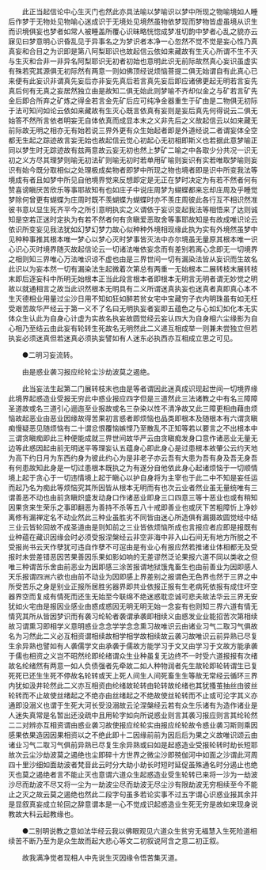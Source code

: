 <!-- { "loadSidebar": true } -->
　　此正当起信论中心生灭门也然此亦具法喻以梦喻识以梦中所现之物喻境如人睡后作梦于无物处见物喻心迷成识于无境处见境然虽物依梦现而梦物皆虚虽境从识生而识境俱妄也梦者如常人被睡盖所覆心识昧略恍惚成梦准切韵中梦者心乱之貌亦云寐见曰梦意明心识昏乱见于异事名之为梦识者本净一心忽然不觉不觉是妄心性乃真真妄和合目之为识即是第八阿梨耶识也故起信云依如来藏故有生灭心所谓不生不灭与生灭和合非一非异名阿梨耶识无初者初始也意明此识无前际故然真心妄识虽虚实有殊若究其源俱无初际然有两意一则如佛顶经说烦恼菩提二俱无始谓自有此真心已来便有此妄识非谓真先妄后亦非妄先真后若言真先妄后即应诸佛更起无明若言妄先真后何有无真之妄居然独立由是故知二俱无始此则梦喻不齐却似金之与矿若言矿先金后即合所弃之矿炼之得金若言金先矿后应可纯净金器重生于矿由是二物俱无初际于法可知问如论云依如来藏故有生灭心既言依真有妄则是妄后真先何得说云二俱无始答不然所言依者明妄无自体依真而成显本末之义非先后之义故起信云以如来藏无前际故无明之相亦无有始若说三界外更有众生始起者即是外道经说二者谓妄体全空都无生起之踪迹故言妄无始也故起信云觉心初起心无初相即斯义也若据此意梦喻正同以梦生时无踪迹故有兹两意故云妄无初也然上梦矿二喻之中各取少分共况一识无初之义方尽其理梦则喻无初法矿则喻无初时若单用矿喻则妄识有实若唯取梦喻则妄识有始今既分取相似之处理极成矣物者即梦中所现之物也境者即是识中所变我法等境成有者且如梦中所见自他境界觉来反想即定是无正在梦时决定为有若不然者何有赞喜谤瞋厌苦欣乐等事耶故知有也如庄子中说庄周梦为蝴蝶都来忘却庄周及乎睡觉梦除何曾更有蝴蝶为庄周时既不羡蝴蝶为蝴蝶时亦不羡庄周彼此各行互不相识然准彼书意以显生死齐平今之所引意明执实之义谓依于妄识变起我法等相悟来了达则诚知是空若正迷时定执为有若不然者何有贪瞋爱恶取舍等事耶故知是有故成唯识论云依识所变妄见我法犹如幻梦幻梦力故心似种种外境相现缘此执为实有外境然虽梦中见种种事推其根本唯一梦心以梦心灭时梦事皆灭法中亦尔境虽无量原其根本唯一识心识心灭时境界随灭故起信论云一切诸法唯依妄念而有差别若离心念即无一切境界之相则知三界唯心万法唯识谅不虚也由是三界世间一切有漏染法皆从妄识而生故名此识以为妄本然一切有漏染法生起微着次第总有两重一无始根本二展转枝末展转枝末即后逐妄科中所明无始根本正当此段言根本者即根本无明言无明者谓无妙觉之明故以就通相言之故当此识然根本无明具有二义所谓迷真执妄也迷真者真即真心本不生灭德相业用量过尘沙日用不知如狂如醉若贫女宅中宝藏穷子衣内明珠虽有如无枉受艰苦故华严经云于第一义不了名曰无明执妄者妄即五蕴色之与心如幻如化本无实体众生认此为自身心计虚为实故名执妄故圆觉经云妄认四大为自身相六尘缘影为自心相乃至结云由此妄有轮转生死故名无明然此二义递互相成举一则兼未尝独立但若执妄必须迷真但若迷真必须执妄譬如有人迷东必执西亦互相成立思之可见。

　　●二明习妄流转。

　　由是惑业袭习报应纶轮尘沙劫波莫之遏绝。

　　此当妄法生起第二门展转枝末也由是等者谓因此迷真成识现起世间一切境界缘此境界起惑造业受报无穷此中惑业报应四字但是三道然此三法诸教之中有名三障障圣道故或名三道引心逦迤至业报故或名三杂染以性不清净故又此三障更相由藉由烦恼故起恶业由恶业因缘故得苦果初言惑者即烦恼也品类即根本及随根本有六谓贪瞋痴慢疑恶见随烦恼有二十谓忿恨覆恼嫉悭乃至散乱不正知等若以要言之不出根本中三谓贪瞋痴即此三种便能成就三界世间故华严云由贪瞋痴发身口意作诸恶业无量无边等此惑因起由前无明迷平等理妄认五蕴身心即此身心是过患根本故肇公云约天地为高下约日月为东西约身为彼此约心为是非老子亦云吾有大患为吾有身及吾无身吾有何患故知此身是一切过患根本既执之为有遂分自他依此身心起诸烦恼于一切顺情境上起于贪心于一切违情境上起于瞋心以护自身将为主宰也于此二中不知是妄任运而起乃名为痴此等烦恼究其所因皆从根本无明而有也次云业者然业虽无量统唯有三谓善恶不动也由前贪瞋炽盛发动身口作诸恶业即身三口四意三等十恶业也或有稍知因果贪来生荣乐之事即翻恶为善持不杀等五八十戒即善业也或厌下苦粗障忻上净妙离修有漏禅定名不动业然此三种业虽胜劣不同皆由迷心所造俱有漏摄故圆觉经中结三业云皆轮回故不成圣道由是则知前之三业皆依烦恼所成也言报应者应即是报既有业种蕴在藏识因缘会时必须受报涅槃经云非空非海中非入山石间无有地方所脱之不受报尚书云天作孽犹可违自作孽不可逭由是有业心有报应然若推诸业体相都无及受报时未尝差错恶因苦果善因乐果如影如响的无差谬然泛论果报六道不同以类收之但唯三种谓苦乐舍由前恶业为因即感三涂苦报谓地狱饿鬼畜生也由前善业为因即感人天乐报谓四洲六欲也由前不动业为因即感上界差别之报谓色无色界也然于三界之中所受苦乐之身是别业正报所居胜劣器界即共业依报正报有生老病死依报有成住坏空器界空而复成有情死而还生无始至今联绵不绝迷惑耽恋诚可悲夫故法华云三界无安犹如火宅由是报因业感业由惑成惑因无明无明无始一念妄有也则知三界六道有情无情究其所从皆因梦识而有袭习纶轮者袭谓承袭即相续义由惑发业业能招苦次第相续故习谓熏习即相学义意明惑业念念学学念念熏习故唯识云由诸业习气二取习气俱故名为习然此二义必互相资谓相续故相学相学故相续故云袭习故唯识云前异熟已尽复生余异熟也譬如有人袭儒学文由承袭于儒故方能学习于文又由学习于文故方能承袭于儒也相资之义岂不昭然纶即纶绪谓众生业种虽复无边终不一时受六道报报有次绪故名纶绪然有两意一如人负债强者先牵故二如人种物润者先生故轮即轮转谓生已复死死已还生生死不停故名轮转或天上死人间生人间死畜生生等故无常经云循环三界内犹如汲井轮然此二义亦互相资由纶绪故轮转由轮转故纶绪也其犹搔茧抽丝由彼丝轮转而不止故使丝绪起之不绝亦由丝绪起之不绝故使丝轮转而不止或可沦字其义亦通即没溺义也谓于生死大河长受没溺故云沦涅槃经云若有众生乐诸有为造作诸业是人迷失真常是名暂出还没疏中且用轮字如向所说惑业则言其袭习报应则言其纶轮然二二对辨亦互相资谓由惑业袭习故使报应纶轮实由报应纶轮故令惑业袭习斯则乘因感果依果造因因果相资以之不绝此即十二因缘前前为因后后为果之义故唯识颂云由诸业习气二取习气俱前异熟已尽复生余异熟或曰如是起惑造业受报轮转时劫长短耶故次云尘沙劫波莫之遏绝也尘即碎十方世界之微尘沙即殑伽河中如面之沙谓此河周四十里沙细如面劫波者梵音此云时分大劫小劫长时短时延促虽殊通名时分遏止也绝灭也莫之遏绝者言不能止灭也意谓六道众生起惑造业受生轮转已来将一沙为一劫波沙尽而劫波不尽又将一尘为一劫波尘尽而劫波无尽尘沙有限劫波无穷相续至今不能止之灭之故云莫之遏绝也然此二段字句虽多若论实事不过五字谓心识惑业报其余并是显叙真妄成立轮回之辞意谓本是一心不觉成识起惑造业生死无穷是故如来现身说教故大科云起教缘也。

　　●二别明说教之意如法华经云我以佛眼观见六道众生贫穷无福慧入生死险道相续苦不断乃至为是众生故而起大悲心等文二初叙说阿含之意二初正叙。

　　故我满净觉者现相人中先说生灭因缘令悟苦集灭道。

